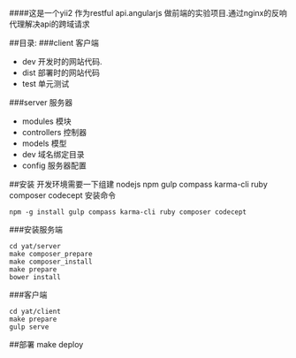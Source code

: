####这是一个yii2 作为restful api.angularjs 做前端的实验项目.通过nginx的反响代理解决api的跨域请求

##目录:
###client 客户端
 * dev  开发时的网站代码.
 * dist 部署时的网站代码
 * test 单元测试

###server 服务器
 * modules 模块
 * controllers 控制器
 * models 模型
 * dev 域名绑定目录
 * config 服务器配置

##安装
开发环境需要一下组建 nodejs npm  gulp compass karma-cli ruby composer codecept
安装命令
```shell
npm -g install gulp compass karma-cli ruby composer codecept
```

###安装服务端
```shell
cd yat/server
make composer_prepare
make composer_install
make prepare
bower install
```
###客户端
```shell
cd yat/client
make prepare
gulp serve
```

##部署
make deploy